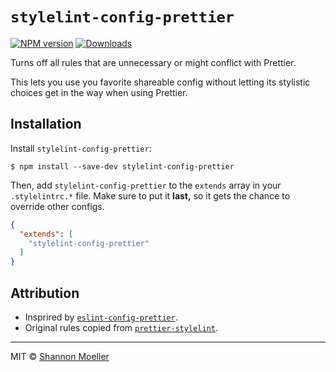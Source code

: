 # `stylelint-config-prettier`

[![NPM version][npm-img]][npm-url] [![Downloads][downloads-img]][npm-url]

Turns off all rules that are unnecessary or might conflict with Prettier.

This lets you use you favorite shareable config without letting its stylistic
choices get in the way when using Prettier.

## Installation

Install `stylelint-config-prettier`:

```
$ npm install --save-dev stylelint-config-prettier
```

Then, add `stylelint-config-prettier` to the `extends` array in your
`.stylelintrc.*` file. Make sure to put it **last,** so it gets the chance to
override other configs.

```json
{
  "extends": [
    "stylelint-config-prettier"
  ]
}
```

## Attribution

- Insprired by [`eslint-config-prettier`](http://npm.im/eslint-config-prettier).
- Original rules copied from [`prettier-stylelint`](http://npm.im/prettier-stylelint).

----

MIT © [Shannon Moeller](http://shannonmoeller.com)

[downloads-img]: http://img.shields.io/npm/dm/stylelint-config-prettier.svg?style=flat-square
[npm-img]:       http://img.shields.io/npm/v/stylelint-config-prettier.svg?style=flat-square
[npm-url]:       https://npmjs.org/package/stylelint-config-prettier
